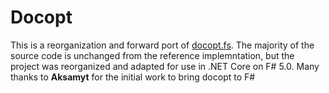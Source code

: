 # Docopt

This is a reorganization and forward port of [docopt.fs](https://github.com/docopt/docopt.fs).
The majority of the source code is unchanged from the reference implemntation, but the
project was reorganized and adapted for use in .NET Core on F# 5.0. Many thanks to
**Aksamyt** for the initial work to bring docopt to F#
